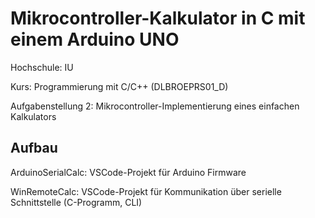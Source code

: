 # Mikrocontroller-Kalkulator in C mit einem Arduino UNO

Hochschule: IU

Kurs: Programmierung mit C/C++ (DLBROEPRS01_D)

Aufgabenstellung 2: Mikrocontroller-Implementierung eines einfachen Kalkulators

## Aufbau
ArduinoSerialCalc: VSCode-Projekt für Arduino Firmware

WinRemoteCalc: VSCode-Projekt für Kommunikation über serielle Schnittstelle (C-Programm, CLI)

